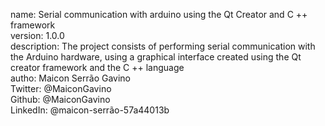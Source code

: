name: Serial communication with arduino using the Qt Creator and C ++ framework <br>
version: 1.0.0 <br>
description: The project consists of performing serial communication with the Arduino hardware, using a graphical interface created using the Qt creator framework and the C ++ language <br>
autho: Maicon Serrão Gavino <br>
Twitter: @MaiconGavino <br>
Github: @MaiconGavino <br>
LinkedIn: @maicon-serrão-57a44013b <br>
